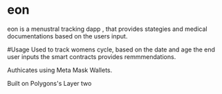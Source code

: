# eon

eon is a menustral tracking dapp , that provides stategies and medical documentations based on the users input.

#Usage 
Used to track womens cycle, based on the date and age the end user inputs the smart contracts provides remmmendations.


Authicates using Meta Mask Wallets. 

Built on Polygons's Layer two  



